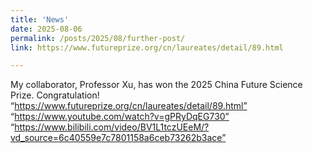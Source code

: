 ```yaml
---
title: 'News'
date: 2025-08-06
permalink: /posts/2025/08/further-post/
link: https://www.futureprize.org/cn/laureates/detail/89.html

---
```

My collaborator, Professor Xu, has won the 2025 China Future Science Prize. Congratulation!
“https://www.futureprize.org/cn/laureates/detail/89.html”
“https://www.youtube.com/watch?v=gPRyDqEG730”
“https://www.bilibili.com/video/BV1L1tczUEeM/?vd_source=6c40559e7c7801158a6ceb73262b3ace”